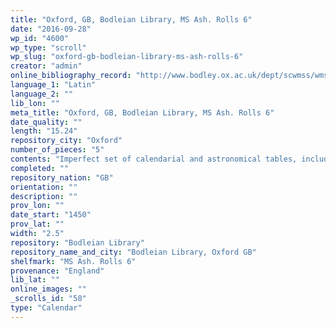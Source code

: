 ```yaml
---
title: "Oxford, GB, Bodleian Library, MS Ash. Rolls 6"
date: "2016-09-28"
wp_id: "4600"
wp_type: "scroll"
wp_slug: "oxford-gb-bodleian-library-ms-ash-rolls-6"
creator: "admin"
online_bibliography_record: "http://www.bodley.ox.ac.uk/dept/scwmss/wmss/online/medieval/ashmole/ashmole-rolls.html"
language_1: "Latin"
language_2: ""
lib_lon: ""
meta_title: "Oxford, GB, Bodleian Library, MS Ash. Rolls 6"
date_quality: ""
length: "15.24"
repository_city: "Oxford"
number_of_pieces: "5"
contents: "Imperfect set of calendarial and astronomical tables, including parts of a calendar for 1451."
completed: ""
repository_nation: "GB"
orientation: ""
description: ""
prov_lon: ""
date_start: "1450"
prov_lat: ""
width: "2.5"
repository: "Bodleian Library"
repository_name_and_city: "Bodleian Library, Oxford GB"
shelfmark: "MS Ash. Rolls 6"
provenance: "England"
lib_lat: ""
online_images: ""
_scrolls_id: "58"
type: "Calendar"
---
```



